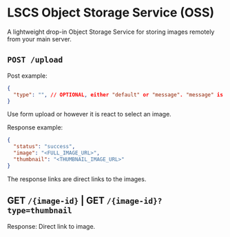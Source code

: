 # LSCS Object Storage Service (OSS)
A lightweight drop-in Object Storage Service for storing images remotely from your main server.

## `POST /upload`
Post example:
```json
{
  "type": "", // OPTIONAL, either "default" or "message". "message" is used for images used in DMs
}
```
Use form upload or however it is react to select an image.

Response example:
```json
{
  "status": "success",
  "image": "<FULL_IMAGE_URL>",
  "thumbnail": "<THUMBNAIL_IMAGE_URL>"
}
```
The response links are direct links to the images.

## GET `/{image-id}` | GET `/{image-id}?type=thumbnail`

Response: Direct link to image.
